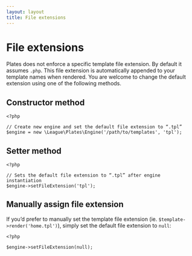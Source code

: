 ```yaml
---
layout: layout
title: File extensions
---
```


File extensions
===============

Plates does not enforce a specific template file extension. By default it assumes `.php`. This file extension is automatically appended to your template names when rendered. You are welcome to change the default extension using one of the following methods.

## Constructor method

~~~.language-php
<?php

// Create new engine and set the default file extension to “.tpl”
$engine = new \League\Plates\Engine('/path/to/templates', 'tpl');
~~~

## Setter method

~~~.language-php
<?php

// Sets the default file extension to “.tpl” after engine instantiation
$engine->setFileExtension('tpl');
~~~

## Manually assign file extension

If you’d prefer to manually set the template file extension (ie. `$template->render('home.tpl')`), simply set the default file extension to `null`:

~~~.language-php
<?php

$engine->setFileExtension(null);
~~~